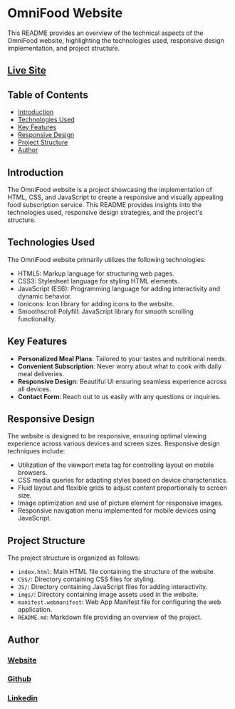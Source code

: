# OmniFood Website

This README provides an overview of the technical aspects of the OmniFood website, highlighting the technologies used, responsive design implementation, and project structure.

## [Live Site](https://food-mansy.netlify.app/)

## Table of Contents
- [Introduction](#introduction)
- [Technologies Used](#technologies-used)
- [Key Features](#key-features)
- [Responsive Design](#responsive-design)
- [Project Structure](#project-structure)
- [Author](#author)

## Introduction
The OmniFood website is a project showcasing the implementation of HTML, CSS, and JavaScript to create a responsive and visually appealing food subscription service. This README provides insights into the technologies used, responsive design strategies, and the project's structure.

## Technologies Used
The OmniFood website primarily utilizes the following technologies:
- HTML5: Markup language for structuring web pages.
- CSS3: Stylesheet language for styling HTML elements.
- JavaScript (ES6): Programming language for adding interactivity and dynamic behavior.
- Ionicons: Icon library for adding icons to the website.
- Smoothscroll Polyfill: JavaScript library for smooth scrolling functionality.

## Key Features
- **Personalized Meal Plans**: Tailored to your tastes and nutritional needs.
- **Convenient Subscription**: Never worry about what to cook with daily meal deliveries.
- **Responsive Design**: Beautiful UI ensuring seamless experience across all devices.
- **Contact Form**: Reach out to us easily with any questions or inquiries.

## Responsive Design
The website is designed to be responsive, ensuring optimal viewing experience across various devices and screen sizes. Responsive design techniques include:
- Utilization of the viewport meta tag for controlling layout on mobile browsers.
- CSS media queries for adapting styles based on device characteristics.
- Fluid layout and flexible grids to adjust content proportionally to screen size.
- Image optimization and use of picture element for responsive images.
- Responsive navigation menu implemented for mobile devices using JavaScript.

## Project Structure
The project structure is organized as follows:
- `index.html`: Main HTML file containing the structure of the website.
- `CSS/`: Directory containing CSS files for styling.
- `JS/`: Directory containing JavaScript files for adding interactivity.
- `imgs/`: Directory containing image assets used in the website.
- `manifest.webmanifest`: Web App Manifest file for configuring the web application.
- `README.md`: Markdown file providing an overview of the project.


## Author

### [Website](https://mahmoud-mansy-portfolio.netlify.app/)
### [Github](https://github.com/MMansy19)
### [Linkedin](https://www.linkedin.com/in/mahmoud-mansy-a189a5232/)

